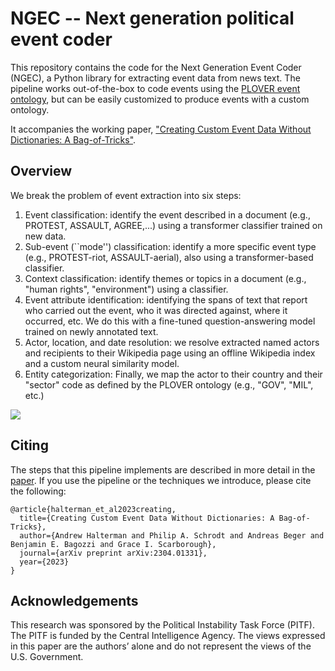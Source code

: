 # NGEC -- Next generation political event coder

This repository contains the code for the Next Generation Event Coder (NGEC), a
Python library for extracting event data from news text. The pipeline works out-of-the-box
to code events using the [PLOVER event ontology](https://osf.io/preprints/socarxiv/rm5dw/), but can 
be easily customized to produce events with a custom ontology.

It accompanies the working paper, ["Creating Custom Event Data Without Dictionaries: A Bag-of-Tricks"](https://arxiv.org/pdf/2304.01331.pdf).

## Overview

We break the problem of event extraction into six steps:

1. Event classification: identify the event described in a document (e.g., PROTEST, ASSAULT, AGREE,...) using a transformer classifier trained on new data.
2. Sub-event (``mode'') classification: identify a more specific event type (e.g., PROTEST-riot, ASSAULT-aerial), also using a transformer-based classifier.
3. Context classification: identify themes or topics in a document (e.g., "human rights", "environment") using a classifier.
4. Event attribute identification: identifying the spans of text that report who carried out the event, who it was directed against, where it occurred, etc. We do this with a fine-tuned question-answering model trained on newly annotated text.
5. Actor, location, and date resolution: we resolve extracted named actors and recipients to their Wikipedia page using an offline Wikipedia index and a custom neural similarity model.
6. Entity categorization: Finally, we map the actor to their country and their "sector" code as defined by the PLOVER ontology (e.g., "GOV", "MIL", etc.)

![](docs/pipeline_figure.png)


## Citing

The steps that this pipeline implements are described in more detail in the [paper](https://arxiv.org/pdf/2304.01331.pdf). If you use the pipeline or the techniques we introduce, please cite the following:

```
@article{halterman_et_al2023creating,
  title={Creating Custom Event Data Without Dictionaries: A Bag-of-Tricks},
  author={Andrew Halterman and Philip A. Schrodt and Andreas Beger and Benjamin E. Bagozzi and Grace I. Scarborough},
  journal={arXiv preprint arXiv:2304.01331},
  year={2023}
}
```

## Acknowledgements

This research was sponsored by the Political Instability Task Force (PITF). The PITF is funded by
the Central Intelligence Agency. The views expressed in this paper are the authors’ alone and do not
represent the views of the U.S. Government.
